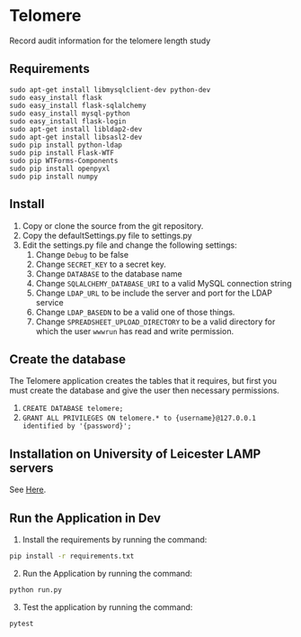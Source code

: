 # Telomere

Record audit information for the telomere length study

## Requirements

    sudo apt-get install libmysqlclient-dev python-dev
    sudo easy_install flask
    sudo easy_install flask-sqlalchemy
    sudo easy_install mysql-python
    sudo easy_install flask-login
    sudo apt-get install libldap2-dev
    sudo apt-get install libsasl2-dev
    sudo pip install python-ldap
    sudo pip install Flask-WTF
    sudo pip WTForms-Components
    sudo pip install openpyxl
    sudo pip install numpy

## Install

1. Copy or clone the source from the git repository.
2. Copy the defaultSettings.py file to settings.py
3. Edit the settings.py file and change the following settings:
	1. Change `Debug` to be false
	2. Change `SECRET_KEY` to a secret key.
	3. Change `DATABASE` to the database name
	4. Change `SQLALCHEMY_DATABASE_URI` to a valid MySQL connection string
	5. Change `LDAP_URL` to be include the server and port for the LDAP service
	6. Change `LDAP_BASEDN` to be a valid one of those things.
    7. Change `SPREADSHEET_UPLOAD_DIRECTORY` to be a valid directory for which the user `wwwrun` has read and write permission.

## Create the database

The Telomere application creates the tables that it requires,
but first you must create the database and give the user then
necessary permissions.

1. `CREATE DATABASE telomere;`
2. `GRANT ALL PRIVILEGES ON telomere.* to {username}@127.0.0.1 identified by '{password}';`

## Installation on University of Leicester LAMP servers

See [Here](http://lcbru-trac.rcs.le.ac.uk/wiki/Telomere%20Length%20Recording%20Application%20HowTo%20Install).

## Run the Application in Dev

1. Install the requirements by running the command:

```bash
pip install -r requirements.txt
```

2. Run the Application by running the command:

```bash
python run.py
```

3. Test the application by running the command:

```bash
pytest
```